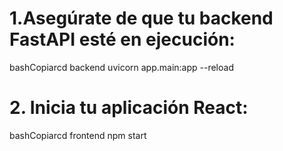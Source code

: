 # 1.Asegúrate de que tu backend FastAPI esté en ejecución:

bashCopiarcd backend
uvicorn app.main:app --reload


# 2. Inicia tu aplicación React:

bashCopiarcd frontend
npm start